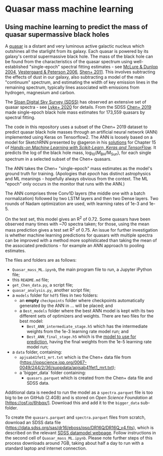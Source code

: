 # Quasar mass machine learning
## Using machine learning to predict the mass of quasar supermassive black holes

A [quasar](https://en.wikipedia.org/wiki/Quasar) is a distant and very luminous active galactic nucleus which outshines all the starlight from its galaxy.  Each quasar is powered by its galaxy's central supermassive black hole.  The mass of the black hole can be found from the characteristics of the quasar spectrum using well-established "single-epoch" spectral fitting estimates - see [McLure & Dunlop 2004](https://academic.oup.com/mnras/article/352/4/1390/1077457), [Vestergaard & Peterson 2006](https://iopscience.iop.org/article/10.1086/500572), [Shen+ 2011](https://iopscience.iop.org/article/10.1088/0067-0049/194/2/45).  This involves subtracting the effects of dust in our galaxy, also subtracting a model of the main "continuum" spectrum, and estimating the width of key emission lines in the remaining spectrum, typically lines associated with emissions from hydrogen, magnesium and carbon.

The [Sloan Digital Sky Survey (SDSS)](https://www.sdss.org/) has observed an extensive set of quasar spectra - see [Lyke+ 2020](https://arxiv.org/abs/2007.09001) for details.  From the SDSS [Chen+ 2019](https://iopscience.iop.org/article/10.3847/1538-4365/ab41fe) made single-epoch black hole mass estimates for 173,559 quasars by spectral fitting.

The code in this repository uses a subset of the Chen+ 2019 dataset to predict quasar black hole masses through an artificial neural network (ANN) implemented using Keras on Tensorflow2.  The ANN is loosely based on a model for SketchRNN presented by @ageron in his [solutions](https://github.com/ageron/handson-ml2) for Chapter 15 of [*Hands-on Machine Learning with Scikit-Learn, Keras and TensorFlow*](https://github.com/ageron/handson-ml2).  It predicts the log of the black hole mass, log<sub>10</sub>(*M*<sub>BH</sub>/M<sub>Sun</sub>), for each single spectrum in a selected subset of the Chen+ quasars.

The ANN takes the Chen+ "single-epoch" mass estimates as the model's ground truth for training.  (Apologies that *epoch* has distinct astrophysics and ML meanings - hopefully always obvious from the context.  The ML "epoch" only occurs in the monitor that runs with the ANN.)

The ANN comprises three Conv1D layers (the middle one with a batch normalization) followed by two LSTM layers and then two Dense layers.  Two rounds of Nadam optimization are used, with learning rates of 1e-3 and 1e-5.

On the test set, this model gives an R<sup>2</sup> of 0.72.  Some quasars have been observed many times with ~70 spectra taken; for those, using the mean mass prediction gives a test set R<sup>2</sup> of 0.75.  An issue for further investigation is whether machine learning predictions for quasars with multiple spectra can be improved with a method more sophisticated than taking the mean of the associated predictions - for example an ANN approach to pooling estimates. 

The files and folders are as follows:
- `Quasar_mass_ML.ipynb`, the main program file to run, a Jupyter iPython file;
- this `README.md` file;
- `get_Chen_data.py`, a script file;
- `quasar_analysis.py`, another script file;
- a `models` folder for `hdf5` files in two folders:
  - an **empty** `checkpoints` folder where checkpoints automatically generated by the ANN in ... will be placed; and
  - a `Best_models` folder where the best ANN model is kept with its two different sets of optimizers and weights.  There are two files for the best model:
     - `Best_ANN_intermediate_stage.h5` which has the intermediate weights from the 1e-3 learning rate model run; and
     - `Best_ANN_final_stage.h5` which is the <ins>model to use for prediction</ins>, having the final weights from the 1e-5 learning rate model run;
- a `data` folder, containing:
  - `apjsab41fet1_mrt.txt` which is the Chen+ data file from (https://iopscience.iop.org/0067-0049/244/2/36/suppdata/apjsab41fet1_mrt.txt);
  - a 'bigger_data` folder containing:
     - `quasars.parquet` which is created from the Chen+ data file and SDSS data.

Additional data is needed to run the model as a `spectra.parquet` file is too big to be on GitHub (2.4GB) and is stored on *Open Science Foundation* at [https://osf.io/6hbqx/].  Download this and add it to the `bigger_data` sub-folder.

To create the `quasars.parquet` and `spectra.parquet` files from scratch, download an SDSS data file (https://data.sdss.org/sas/dr16/eboss/qso/DR16Q/DR16Q_v4.fits), which is described on the relevant [SDSS datamodel webpage](https://dr16.sdss.org/datamodel/files/BOSS_QSO/DR16Q/DR16Q_v4.html).  Follow instructions in the second cell of `Quasar_mass_ML.ipynb`.  Please note further steps of this process downloads around 7GB, taking about half a day to run with a standard laptop and internet connection.